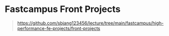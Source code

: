 # Fastcampus Front Projects
> https://github.com/sbjang123456/lecture/tree/main/fastcampus/high-performance-fe-projects/front-projects